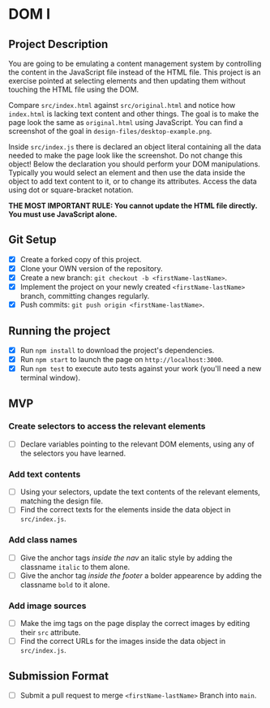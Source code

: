 # DOM I

## Project Description

You are going to be emulating a content management system by controlling the content in the JavaScript file instead of the HTML file. This project is an exercise pointed at selecting elements and then updating them without touching the HTML file using the DOM.

Compare `src/index.html` against `src/original.html` and notice how `index.html` is lacking text content and other things. The goal is to make the page look the same as `original.html` using JavaScript. You can find a screenshot of the goal in `design-files/desktop-example.png`.

Inside `src/index.js` there is declared an object literal containing all the data needed to make the page look like the screenshot. Do not change this object! Below the declaration you should perform your DOM manipulations. Typically you would select an element and then use the data inside the object to add text content to it, or to change its attributes. Access the data using dot or square-bracket notation.

**THE MOST IMPORTANT RULE: You cannot update the HTML file directly. You must use JavaScript alone.**

## Git Setup

* [X] Create a forked copy of this project.
* [X] Clone your OWN version of the repository.
* [X] Create a new branch: `git checkout -b <firstName-lastName>`.
* [X] Implement the project on your newly created `<firstName-lastName>` branch, committing changes regularly.
* [X] Push commits: `git push origin <firstName-lastName>`.

## Running the project

* [X] Run `npm install` to download the project's dependencies.
* [X] Run `npm start` to launch the page on `http://localhost:3000`.
* [X] Run `npm test` to execute auto tests against your work (you'll need a new terminal window).

## MVP

### Create selectors to access the relevant elements

* [ ] Declare variables pointing to the relevant DOM elements, using any of the selectors you have learned.

### Add text contents

* [ ] Using your selectors, update the text contents of the relevant elements, matching the design file.
* [ ] Find the correct texts for the elements inside the data object in `src/index.js`.

### Add class names

* [ ] Give the anchor tags _inside the nav_ an italic style by adding the classname `italic` to them alone.
* [ ] Give the anchor tag _inside the footer_ a bolder appearence by adding the classname `bold` to it alone.

### Add image sources

* [ ] Make the img tags on the page display the correct images by editing their `src` attribute.
* [ ] Find the correct URLs for the images inside the data object in `src/index.js`.

## Submission Format

* [ ] Submit a pull request to merge `<firstName-lastName>` Branch into `main`.
